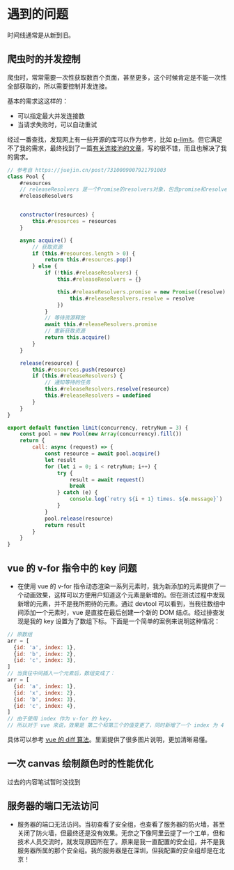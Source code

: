 # 遇到的问题

时间线通常是从新到旧。

## 爬虫时的并发控制

爬虫时，常常需要一次性获取数百个页面，甚至更多，这个时候肯定是不能一次性全部获取的，所以需要控制并发连接。

基本的需求这这样的：

- 可以指定最大并发连接数
- 当请求失败时，可以自动重试

经过一番查找，发现网上有一些开源的库可以作为参考，比如 [p-limit]。但它满足不了我的需求，最终找到了一篇[有关连接池的文章]，写的很不错，而且也解决了我的需求。

```js
// 参考自 https://juejin.cn/post/7310009007921791003
class Pool {
    #resources
    // releaseResolvers 是一个Promise的resolvers对象，包含promise和resolve方法
    #releaseResolvers


    constructor(resources) {
        this.#resources = resources
    }

    async acquire() {
        // 获取资源
        if (this.#resources.length > 0) {
            return this.#resources.pop()
        } else {
            if (!this.#releaseResolvers) {
                this.#releaseResolvers = {}

                this.#releaseResolvers.promise = new Promise((resolve) => {
                    this.#releaseResolvers.resolve = resolve
                })
            }
            // 等待资源释放
            await this.#releaseResolvers.promise
            // 重新获取资源
            return this.acquire()
        }
    }

    release(resource) {
        this.#resources.push(resource)
        if (this.#releaseResolvers) {
            // 通知等待的任务
            this.#releaseResolvers.resolve(resource)
            this.#releaseResolvers = undefined
        }
    }
}

export default function limit(concurrency, retryNum = 3) {
    const pool = new Pool(new Array(concurrency).fill())
    return {
        call: async (request) => {
            const resource = await pool.acquire()
            let result
            for (let i = 0; i < retryNum; i++) {
                try {
                    result = await request()
                    break
                } catch (e) {
                    console.log(`retry ${i + 1} times. ${e.message}`)
                }
            }
            pool.release(resource)
            return result
        }
    }
}
```

## vue 的 v-for 指令中的 key 问题

- 在使用 vue 的 v-for 指令动态渲染一系列元素时，我为新添加的元素提供了一个动画效果，这样可以方便用户知道这个元素是新增的。但在测试过程中发现新增的元素，并不是我所期待的元素。通过 devtool 可以看到，当我往数组中间添加一个元素时，vue 是直接在最后创建一个新的 DOM 结点。经过排查发现是我的 key 设置为了数组下标。下面是一个简单的案例来说明这种情况：

```js
// 原数组
arr = [
  {id: 'a', index: 1},
  {id: 'b', index: 2},
  {id: 'c', index: 3},
]
// 当我往中间插入一个元素后，数组变成了：
arr = [
  {id: 'a', index: 1},
  {id: 'x', index: 2},
  {id: 'b', index: 3},
  {id: 'c', index: 4},
]
// 由于使用 index 作为 v-for 的 key，
// 所以对于 vue 来说，效果是 第二个和第三个的值变更了，同时新增了一个 index 为 4 的元素！
```

具体可以参考 [vue 的 diff 算法](https://vue3js.cn/interview/vue/diff.html)。里面提供了很多图片说明，更加清晰易懂。

## 一次 canvas 绘制颜色时的性能优化

过去的内容笔试暂时没找到

## 服务器的端口无法访问

- 服务器的端口无法访问。当初查看了安全组，也查看了服务器的防火墙，甚至关闭了防火墙，但最终还是没有效果。无奈之下像阿里云提了一个工单，但和技术人员交流时，就发现原因所在了。原来是我一直配置的安全组，并不是我服务器所属的那个安全组。我的服务器是在深圳，但我配置的安全组却是在北京！

[p-limit]: https://github.com/sindresorhus/p-limit
[有关连接池的文章]: https://juejin.cn/post/7310009007921791003
